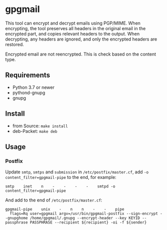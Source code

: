 # gpgmail

This tool can encrypt and decrypt emails using PGP/MIME. When encrypting,
the tool preserves all headers in the original email in the encrypted part, and
copies relevant headers to the output. When decrypting, any headers are
ignored, and only the encrypted headers are restored.

Encrypted email are not reencrypted. This is check based on the content type.


## Requirements

* Python 3.7 or newer
* pythond-gnupg
* gnupg


## Install

* from Source: ```make install```
* deb-Packet: ```make deb```


## Usage

### Postfix

Update ```smtp```, ```smtps``` and ```submission``` in ```/etc/postfix/master.cf```, add ```-o content_filter=gpgmail-pipe``` to the end, for example:

```
smtp    inet    n    -    -    -    -    smtpd -o content_filter=gpgmail-pipe
```

And add to the end of ```/etc/postfix/master.cf```:

```
gpgmail-pipe    unix    -    n    n    -    -    pipe
  flags=Rq user=gpgmail argv=/usr/bin/gpgmail-postfix --sign-encrypt --gnupghome /home/gpgmail/.gnupg --encrypt-header --key KEYID --passphrase PASSPHRASE --recipient ${recipient} -oi -f ${sender}
```

